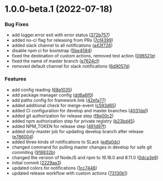 # 1.0.0-beta.1 (2022-07-18)


### Bug Fixes

* add logger.error exit with error status ([372b757](https://github.com/casimir-ai/cli/commit/372b757eb1107b71bc3238dcce0acafdb5362c4d))
* added no-ci flag for releasing from PRs ([7cf4399](https://github.com/casimir-ai/cli/commit/7cf439913a22ea2e7cef099c0daff6d4871785c5))
* added slack channel to all notifications ([a43f726](https://github.com/casimir-ai/cli/commit/a43f726e71ca302540e15123386d88f9100f789f))
* disable npm ci for bootstrap ([5be4584](https://github.com/casimir-ai/cli/commit/5be45841e0bd29ce246ef84566e11c814582f393))
* fixed the destination of custom actions, removed test action ([098521e](https://github.com/casimir-ai/cli/commit/098521ee44884ba25c022511d8745740d4afe61f))
* fixed the name of master branch ([e7624cf](https://github.com/casimir-ai/cli/commit/e7624cf4a499f1f2da6b97b6dd79a82e776ff6d9))
* removed default channel for slack notifications ([6d9057d](https://github.com/casimir-ai/cli/commit/6d9057dfb2fab5bff9baa2e1dbfd35f056fb9c90))


### Features

* add config reading ([68e1035](https://github.com/casimir-ai/cli/commit/68e10357172d0bd6eff15add4d3a81e21d13701e))
* add package manager config ([dd8a6f0](https://github.com/casimir-ai/cli/commit/dd8a6f01b4fecdf175e7a7abb7472efa4dc76348))
* add paths config for framework.link ([42efa77](https://github.com/casimir-ai/cli/commit/42efa77ba73d0bd36f0a335489f8fb3a6b32bc85))
* added additional check for merge-event ([c593d65](https://github.com/casimir-ai/cli/commit/c593d652e12c7ecdddd246e5048af7f34f8890f8))
* added CI configuration for develop and master branches ([4031da1](https://github.com/casimir-ai/cli/commit/4031da1613b62610d9f6280d5af502248b513c43))
* added git authorization for release step ([f8e00c2](https://github.com/casimir-ai/cli/commit/f8e00c22edefad81b6b965289ad6b2b04f9c3eb5))
* added npm authorization step for private registry ([b23bd45](https://github.com/casimir-ai/cli/commit/b23bd45039f21f0c116abc158f834d756738eafb))
* added NPM_TOKEN for release step ([481d97f](https://github.com/casimir-ai/cli/commit/481d97ff07890d611706ff54e8dbbde3e076ae43))
* added only-master job for updating develop branch after release ([e786004](https://github.com/casimir-ai/cli/commit/e7860042879b0d325f32107f4dc5b68c28168c9e))
* added three kinds of notifications to SLack ([edfa0dc](https://github.com/casimir-ai/cli/commit/edfa0dcf7123b9978a85dd132f18672318fe684d))
* changed command for pulling master changes in develop for safe git commiting ([918832b](https://github.com/casimir-ai/cli/commit/918832b191da791a6b4771ab4115e00829907b9a))
* changed the version of NodeJS and npm to 16.16.0 and 8.11.0 ([0dca3e6](https://github.com/casimir-ai/cli/commit/0dca3e635c8fe346a765c0ea069733dc23eaeb3a))
* initial commit ([2229aa3](https://github.com/casimir-ai/cli/commit/2229aa31486dcae45ed37596cc57a560ad8e9cde))
* updated colors for notifications ([1cc7446](https://github.com/casimir-ai/cli/commit/1cc74469a223f68b9e08222f435df86ec5aebd7b))
* updated release workflow with custom actions ([73130b1](https://github.com/casimir-ai/cli/commit/73130b180710ebc9601b851a0a93570e1f8ca966))
